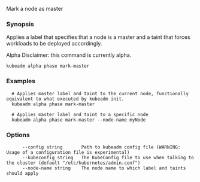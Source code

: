 Mark a node as master

### Synopsis


Applies a label that specifies that a node is a master and a taint that forces workloads to be deployed accordingly. 

Alpha Disclaimer: this command is currently alpha.

```
kubeadm alpha phase mark-master
```

### Examples

```
  # Applies master label and taint to the current node, functionally equivalent to what executed by kubeadm init.
  kubeadm alpha phase mark-master
  
  # Applies master label and taint to a specific node
  kubeadm alpha phase mark-master --node-name myNode
```

### Options

```
      --config string       Path to kubeadm config file (WARNING: Usage of a configuration file is experimental)
      --kubeconfig string   The KubeConfig file to use when talking to the cluster (default "/etc/kubernetes/admin.conf")
      --node-name string    The node name to which label and taints should apply
```

